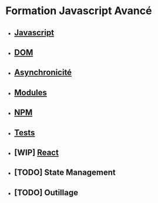 # Formation Javascript Avancé

* ## [Javascript](./chapitres/javascript.md)
* ## [DOM](./chapitres/dom.md)
* ## [Asynchronicité](./chapitres/asynchrone.md)
* ## [Modules](./chapitres/modules.md)
* ## [NPM](./chapitres/npm.md)
* ## [Tests](./chapitres/tests.md)
* ## [WIP] [React](./chapitres/react.md)
* ## [TODO] State Management
* ## [TODO] Outillage

